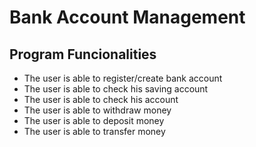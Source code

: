 # Bank Account Management

## Program Funcionalities

- The user is able to register/create bank account 
- The user is able to check his saving account
- The user is able to check his account
- The user is able to withdraw money
- The user is able to deposit money
- The user is able to transfer money